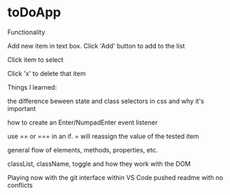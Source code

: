 # toDoApp

Functionality

Add new item in text box. Click 'Add' button to add to the list

Click item to select

Click 'x' to delete that item

Things I learned:

the difference beween state and class selectors in css and why it's important

how to create an Enter/NumpadEnter event listener 

use == or === in an if. = will reassign the value of the tested item

general flow of elements, methods, properties, etc.

classList, className, toggle and how they work with the DOM

Playing now with the git interface within VS Code
 pushed readme with no conflicts


